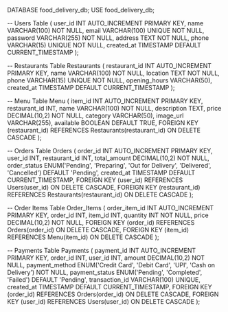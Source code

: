 DATABASE food_delivery_db;
USE food_delivery_db;

-- Users Table (
    user_id INT AUTO_INCREMENT PRIMARY KEY,
    name VARCHAR(100) NOT NULL,
    email VARCHAR(100) UNIQUE NOT NULL,
    password VARCHAR(255) NOT NULL,
    address TEXT NOT NULL,
    phone VARCHAR(15) UNIQUE NOT NULL,
    created_at TIMESTAMP DEFAULT CURRENT_TIMESTAMP
);

-- Restaurants Table
 Restaurants (
    restaurant_id INT AUTO_INCREMENT PRIMARY KEY,
    name VARCHAR(100) NOT NULL,
    location TEXT NOT NULL,
    phone VARCHAR(15) UNIQUE NOT NULL,
    opening_hours VARCHAR(50),
    created_at TIMESTAMP DEFAULT CURRENT_TIMESTAMP
);

-- Menu Table
 Menu (
    item_id INT AUTO_INCREMENT PRIMARY KEY,
    restaurant_id INT,
    name VARCHAR(100) NOT NULL,
    description TEXT,
    price DECIMAL(10,2) NOT NULL,
    category VARCHAR(50),
    image_url VARCHAR(255),
    available BOOLEAN DEFAULT TRUE,
    FOREIGN KEY (restaurant_id) REFERENCES Restaurants(restaurant_id) ON DELETE CASCADE
);

-- Orders Table
 Orders (
    order_id INT AUTO_INCREMENT PRIMARY KEY,
    user_id INT,
    restaurant_id INT,
    total_amount DECIMAL(10,2) NOT NULL,
    order_status ENUM('Pending', 'Preparing', 'Out for Delivery', 'Delivered', 'Cancelled') DEFAULT 'Pending',
    created_at TIMESTAMP DEFAULT CURRENT_TIMESTAMP,
    FOREIGN KEY (user_id) REFERENCES Users(user_id) ON DELETE CASCADE,
    FOREIGN KEY (restaurant_id) REFERENCES Restaurants(restaurant_id) ON DELETE CASCADE
);

-- Order Items Table
 Order_Items (
    order_item_id INT AUTO_INCREMENT PRIMARY KEY,
    order_id INT,
    item_id INT,
    quantity INT NOT NULL,
    price DECIMAL(10,2) NOT NULL,
    FOREIGN KEY (order_id) REFERENCES Orders(order_id) ON DELETE CASCADE,
    FOREIGN KEY (item_id) REFERENCES Menu(item_id) ON DELETE CASCADE
);

-- Payments Table
 Payments (
    payment_id INT AUTO_INCREMENT PRIMARY KEY,
    order_id INT,
    user_id INT,
    amount DECIMAL(10,2) NOT NULL,
    payment_method ENUM('Credit Card', 'Debit Card', 'UPI', 'Cash on Delivery') NOT NULL,
    payment_status ENUM('Pending', 'Completed', 'Failed') DEFAULT 'Pending',
    transaction_id VARCHAR(100) UNIQUE,
    created_at TIMESTAMP DEFAULT CURRENT_TIMESTAMP,
    FOREIGN KEY (order_id) REFERENCES Orders(order_id) ON DELETE CASCADE,
    FOREIGN KEY (user_id) REFERENCES Users(user_id) ON DELETE CASCADE
);
